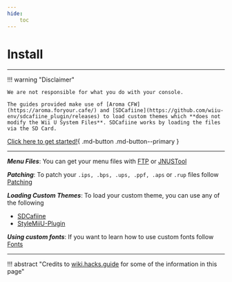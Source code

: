 ```yaml
---
hide:
    toc
---
```


# Install

--------------

!!! warning "Disclaimer"

    We are not responsible for what you do with your console.
    
    The guides provided make use of [Aroma CFW](https://aroma.foryour.cafe/) and [SDCafiine](https://github.com/wiiu-env/sdcafiine_plugin/releases) to load custom themes which **does not modify the Wii U System Files**. SDCafiine works by loading the files via the SD Card.

[Click here to get started!](files.md){ .md-button .md-button--primary }

--------------

***Menu Files***: You can get your menu files with [FTP](files.md#ftp) or [JNUSTool](files.md#jnustool)

***Patching***: To patch your `.ips, .bps, .ups, .ppf, .aps` or `.rup` files follow [Patching](patching.md)

***Loading Custom Themes***: To load your custom theme, you can use any of the following

- [SDCafiine](loading.md#sdcafiine)
- [StyleMiiU-Plugin](loading.md#stylemiiu-plugin)

***Using custom fonts***: If you want to learn how to use custom fonts follow [Fonts](fonts.md)

--------------

!!! abstract "Credits to [wiki.hacks.guide](https://wiki.hacks.guide/wiki/Wii_U:Custom_themes) for some of the information in this page"